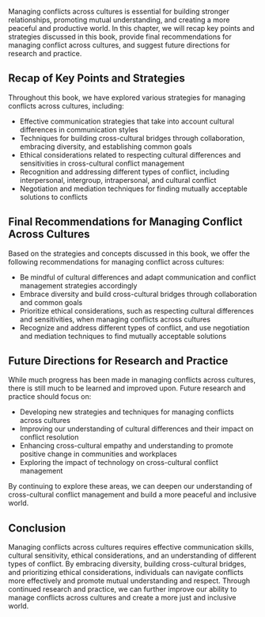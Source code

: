 
Managing conflicts across cultures is essential for building stronger relationships, promoting mutual understanding, and creating a more peaceful and productive world. In this chapter, we will recap key points and strategies discussed in this book, provide final recommendations for managing conflict across cultures, and suggest future directions for research and practice.

Recap of Key Points and Strategies
----------------------------------

Throughout this book, we have explored various strategies for managing conflicts across cultures, including:

* Effective communication strategies that take into account cultural differences in communication styles
* Techniques for building cross-cultural bridges through collaboration, embracing diversity, and establishing common goals
* Ethical considerations related to respecting cultural differences and sensitivities in cross-cultural conflict management
* Recognition and addressing different types of conflict, including interpersonal, intergroup, intrapersonal, and cultural conflict
* Negotiation and mediation techniques for finding mutually acceptable solutions to conflicts

Final Recommendations for Managing Conflict Across Cultures
-----------------------------------------------------------

Based on the strategies and concepts discussed in this book, we offer the following recommendations for managing conflict across cultures:

* Be mindful of cultural differences and adapt communication and conflict management strategies accordingly
* Embrace diversity and build cross-cultural bridges through collaboration and common goals
* Prioritize ethical considerations, such as respecting cultural differences and sensitivities, when managing conflicts across cultures
* Recognize and address different types of conflict, and use negotiation and mediation techniques to find mutually acceptable solutions

Future Directions for Research and Practice
-------------------------------------------

While much progress has been made in managing conflicts across cultures, there is still much to be learned and improved upon. Future research and practice should focus on:

* Developing new strategies and techniques for managing conflicts across cultures
* Improving our understanding of cultural differences and their impact on conflict resolution
* Enhancing cross-cultural empathy and understanding to promote positive change in communities and workplaces
* Exploring the impact of technology on cross-cultural conflict management

By continuing to explore these areas, we can deepen our understanding of cross-cultural conflict management and build a more peaceful and inclusive world.

Conclusion
----------

Managing conflicts across cultures requires effective communication skills, cultural sensitivity, ethical considerations, and an understanding of different types of conflict. By embracing diversity, building cross-cultural bridges, and prioritizing ethical considerations, individuals can navigate conflicts more effectively and promote mutual understanding and respect. Through continued research and practice, we can further improve our ability to manage conflicts across cultures and create a more just and inclusive world.
